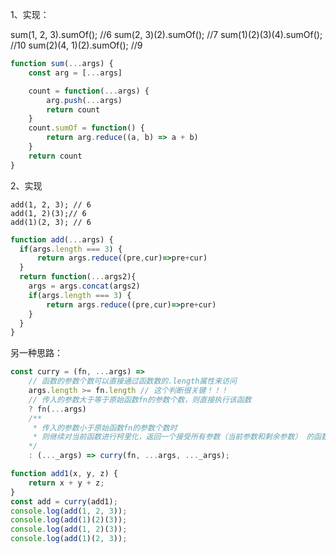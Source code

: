 1、实现： 

sum(1, 2, 3).sumOf(); //6 
sum(2, 3)(2).sumOf(); //7 
sum(1)(2)(3)(4).sumOf(); //10 
sum(2)(4, 1)(2).sumOf(); //9 

```js
function sum(...args) {
    const arg = [...args]

    count = function(...args) {
        arg.push(...args)
        return count
    }
    count.sumOf = function() {
        return arg.reduce((a, b) => a + b)
    }
    return count
}
```

2、实现

```
add(1, 2, 3); // 6
add(1, 2)(3);// 6
add(1)(2, 3); // 6
```

```js
function add(...args) {
  if(args.length === 3) {
      return args.reduce((pre,cur)=>pre+cur)
  }
  return function(...args2){
	args = args.concat(args2)
    if(args.length === 3) {
        return args.reduce((pre,cur)=>pre+cur)
    }
  }
}
```

另一种思路：

````js
const curry = (fn, ...args) => 
    // 函数的参数个数可以直接通过函数数的.length属性来访问
    args.length >= fn.length // 这个判断很关键！！！
    // 传入的参数大于等于原始函数fn的参数个数，则直接执行该函数
    ? fn(...args)
    /**
     * 传入的参数小于原始函数fn的参数个数时
     * 则继续对当前函数进行柯里化，返回一个接受所有参数（当前参数和剩余参数） 的函数
    */
    : (..._args) => curry(fn, ...args, ..._args);

function add1(x, y, z) {
    return x + y + z;
}
const add = curry(add1);
console.log(add(1, 2, 3));
console.log(add(1)(2)(3));
console.log(add(1, 2)(3));
console.log(add(1)(2, 3));
````

